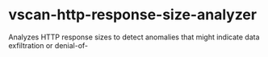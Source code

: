 # vscan-http-response-size-analyzer
Analyzes HTTP response sizes to detect anomalies that might indicate data exfiltration or denial-of-
